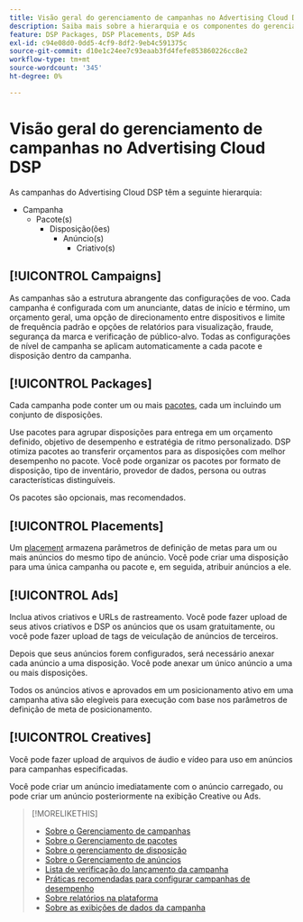 ```yaml
---
title: Visão geral do gerenciamento de campanhas no Advertising Cloud DSP
description: Saiba mais sobre a hierarquia e os componentes do gerenciamento de campanha.
feature: DSP Packages, DSP Placements, DSP Ads
exl-id: c94e08d0-0dd5-4cf9-8df2-9eb4c591375c
source-git-commit: d10e1c24ee7c93eaab3fd4fefe853860226cc8e2
workflow-type: tm+mt
source-wordcount: '345'
ht-degree: 0%

---
```


# Visão geral do gerenciamento de campanhas no Advertising Cloud DSP

As campanhas do Advertising Cloud DSP têm a seguinte hierarquia:

* Campanha
   * Pacote(s)
      * Disposição(ões)
         * Anúncio(s)
            * Criativo(s)

<!-- Add "Feature: DSP Creatives" once we have other topics on creatives; get Bob to update the feature list. -->
<!-- Do clients think in terms of insertion orders? If yes, then work in the following info.:
In Advertising Cloud DSP, an insertion order is represented as a campaign, and line items are represented as packages. Each package will include placements, which can use different strategies and tactics to deliver the line item requirements.
-->

## [!UICONTROL Campaigns]

[](/help/dsp/campaign-management/campaigns/campaign-about.md) As campanhas são a estrutura abrangente das configurações de voo. Cada campanha é configurada com um anunciante, datas de início e término, um orçamento geral, uma opção de direcionamento entre dispositivos e limite de frequência padrão e opções de relatórios para visualização, fraude, segurança da marca e verificação de público-alvo. Todas as configurações de nível de campanha se aplicam automaticamente a cada pacote e disposição dentro da campanha.

## [!UICONTROL Packages]

Cada campanha pode conter um ou mais [pacotes](/help/dsp/campaign-management/packages/package-about.md), cada um incluindo um conjunto de disposições.

Use pacotes para agrupar disposições para entrega em um orçamento definido, objetivo de desempenho e estratégia de ritmo personalizado. DSP otimiza pacotes ao transferir orçamentos para as disposições com melhor desempenho no pacote. Você pode organizar os pacotes por formato de disposição, tipo de inventário, provedor de dados, persona ou outras características distinguíveis.

Os pacotes são opcionais, mas recomendados.

## [!UICONTROL Placements]

Um [placement](/help/dsp/campaign-management/placements/placement-about.md) armazena parâmetros de definição de metas para um ou mais anúncios do mesmo tipo de anúncio. Você pode criar uma disposição para uma única campanha ou pacote e, em seguida, atribuir anúncios a ele.

## [!UICONTROL Ads]

[](/help/dsp/campaign-management/ads/ad-about.md) Inclua ativos criativos e URLs de rastreamento. Você pode fazer upload de seus ativos criativos e DSP os anúncios que os usam gratuitamente, ou você pode fazer upload de tags de veiculação de anúncios de terceiros.

Depois que seus anúncios forem configurados, será necessário anexar cada anúncio a uma disposição. Você pode anexar um único anúncio a uma ou mais disposições.

Todos os anúncios ativos e aprovados em um posicionamento ativo em uma campanha ativa são elegíveis para execução com base nos parâmetros de definição de meta de posicionamento.

## [!UICONTROL Creatives]

Você pode fazer upload de arquivos de áudio e vídeo para uso em anúncios para campanhas especificadas.
<!-- add link to [About Creative Management](/help/dsp/campaign-management/creatives/creative-about.md) when it's available-->

Você pode criar um anúncio imediatamente com o anúncio carregado, ou pode criar um anúncio posteriormente na exibição Creative ou Ads.

>[!MORELIKETHIS]
>
>* [Sobre o Gerenciamento de campanhas](/help/dsp/campaign-management/campaigns/campaign-about.md)
>* [Sobre o Gerenciamento de pacotes](/help/dsp/campaign-management/packages/package-about.md)
>* [Sobre o gerenciamento de disposição](/help/dsp/campaign-management/placements/placement-about.md)
>* [Sobre o Gerenciamento de anúncios](/help/dsp/campaign-management/ads/ad-about.md)
>* [Lista de verificação do lançamento da campanha](/help/dsp/campaign-management/campaign-launch-checklist.md)
>* [Práticas recomendadas para configurar campanhas de desempenho](/help/dsp/optimization/campaign-best-practices-performance.md)
>* [Sobre relatórios na plataforma](/help/dsp/campaign-management/reports/campaign-reports-about.md)
>* [Sobre as exibições de dados da campanha](/help/dsp/campaign-management/reports/campaign-data-views-about.md)

